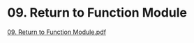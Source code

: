 # 09. Return to Function Module

[09. Return to Function Module.pdf](09%20Return%20to%20Function%20Module%209e5f6b9ad8154259878670bac561e659/09._Return_to_Function_Module.pdf)